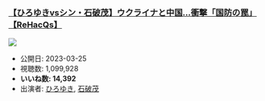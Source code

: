 ### [【ひろゆきvsシン・石破茂】ウクライナと中国…衝撃「国防の罠」【ReHacQs】](https://www.youtube.com/watch?v=RUKBNEivcAw)
[![](https://img.youtube.com/vi/RUKBNEivcAw/sddefault.jpg)](https://www.youtube.com/watch?v=RUKBNEivcAw)
-   公開日: 2023-03-25
-   視聴数: 1,099,928
-   **いいね数: 14,392**
-   出演者: [ひろゆき](/rehacq_fan/people/ひろゆき "wikilink"), [石破茂](/rehacq_fan/people/石破茂 "wikilink")
